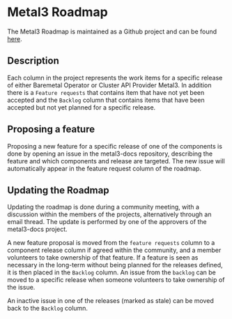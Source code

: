 # Metal3 Roadmap

The Metal3 Roadmap is maintained as a Github project and can be found
[here](https://github.com/orgs/metal3-io/projects/2).

## Description

Each column in the project represents the work items for a specific release of
either Baremetal Operator or Cluster API Provider Metal3. In addition there is
a `Feature requests` that contains item that have not yet been accepted and the
`Backlog` column that contains items that have been accepted but not yet
planned for a specific release.

## Proposing a feature

Proposing a new feature for a specific release of one of the components is done
by opening an issue in the metal3-docs repository, describing the feature and
which components and release are targeted. The new issue will automatically
appear in the feature request column of the roadmap.

## Updating the Roadmap

Updating the roadmap is done during a community meeting, with a discussion
within the members of the projects, alternatively through an email thread.
The update is performed by one of the approvers of the metal3-docs project.

A new feature proposal is moved from the `feature requests` column to a
component release column if agreed within the community, and a member
volunteers to take ownership of that feature. If a feature is seen as
necessary in the long-term without being planned for the releases defined,
it is then placed in the `Backlog` column. An issue from the `backlog` can be
moved to a specific release when someone volunteers to take ownership of the
issue.

An inactive issue in one of the releases (marked as stale) can be moved back to
the `Backlog` column.

